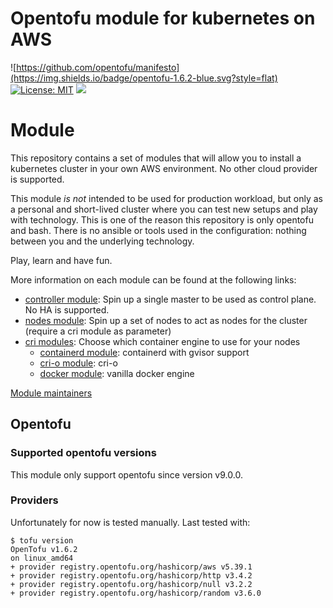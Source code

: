 # Opentofu module for kubernetes on AWS

![https://github.com/opentofu/manifesto](https://img.shields.io/badge/opentofu-1.6.2-blue.svg?style=flat)
[![License: MIT](https://img.shields.io/badge/license-MIT-yellow.svg)](https://opensource.org/licenses/MIT)
![](https://img.shields.io/maintenance/yes/2024.svg)

# Module

This repository contains a set of modules that will allow you to install a kubernetes cluster in your own AWS environment.
No other cloud provider is supported.

This module *is not* intended to be used for production workload, but only as a personal and short-lived cluster where
you can test new setups and play with technology. This is one of the reason this repository is only opentofu and bash.
There is no ansible or tools used in the configuration: nothing between you and the underlying technology.

Play, learn and have fun.

More information on each module can be found at the following links:

- [controller module](modules/controllers/): Spin up a single master to be used as control plane. No HA is supported.
- [nodes module](modules/nodes/): Spin up a set of nodes to act as nodes for the cluster (require a cri module as parameter)
- [cri modules](modules/cri/): Choose which container engine to use for your nodes
    - [containerd module](modules/cri/containerd): containerd with gvisor support
    - [cri-o module](modules/cri/cri-o): cri-o
    - [docker module](modules/cri/docker): vanilla docker engine

[Module maintainers](MAINTAINERS.md)

## Opentofu

### Supported opentofu versions

This module only support opentofu since version v9.0.0.

### Providers

Unfortunately for now is tested manually. Last tested with:

```
$ tofu version
OpenTofu v1.6.2
on linux_amd64
+ provider registry.opentofu.org/hashicorp/aws v5.39.1
+ provider registry.opentofu.org/hashicorp/http v3.4.2
+ provider registry.opentofu.org/hashicorp/null v3.2.2
+ provider registry.opentofu.org/hashicorp/random v3.6.0
```